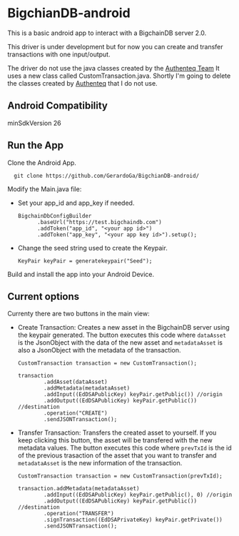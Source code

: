 # BigchianDB-android

This is a basic android app to interact with a BigchainDB server 2.0. 

This driver is under development but for now you can create and transfer transactions with one input/output. 

The driver do not use the java classes created by the [Authenteq Team](https://github.com/authenteq/java-bigchaindb-driver) It uses a new class called CustomTransaction.java. Shortly I'm going to delete the classes created by [Authenteq](https://github.com/authenteq/java-bigchaindb-driver) that I do not use.

## Android Compatibility
minSdkVersion 26

## Run the App
Clone the Android App.

      git clone https://github.com/GerardoGa/BigchianDB-android/

Modify the Main.java file:
* Set your app_id and app_key if needed.

      BigchainDbConfigBuilder
            .baseUrl("https://test.bigchaindb.com")
            .addToken("app_id", "<your app id>")
            .addToken("app_key", "<your app key id>").setup();
* Change the seed string used to create the Keypair.

      KeyPair keyPair = generatekeypair("Seed"); 

Build and install the app into your Android Device.


## Current options

Currenty there are two buttons in the main view:
* Create Transaction: Creates a new asset in the BigchainDB server using the keypair generated. The button executes this code where <code>dataAsset</code> is the JsonObject with the data of the new asset and <code>metadataAsset</code> is also a JsonObject with the metadata of the transaction.
      
      CustomTransaction transaction = new CustomTransaction();

      transaction
              .addAsset(dataAsset)
              .addMetadata(metadataAsset)
              .addInput((EdDSAPublicKey) keyPair.getPublic()) //origin
              .addOutput((EdDSAPublicKey) keyPair.getPublic()) //destination
              .operation("CREATE")
              .sendJSONTransaction();
              
* Transfer Transaction: Transfers the created asset to yourself. If you keep clicking this button, the asset will be transfered with the new metadata values. The button executes this code where <code>prevTxId</code> is the id of the previous trasaction of the asset that you want to transfer and <code>metadataAsset</code> is the new information of the transaction.

      CustomTransaction transaction = new CustomTransaction(prevTxId);

      transaction.addMetadata(metadataAsset)
              .addInput((EdDSAPublicKey) keyPair.getPublic(), 0) //origin
              .addOutput((EdDSAPublicKey) keyPair.getPublic()) //destination
              .operation("TRANSFER")
              .signTransaction((EdDSAPrivateKey) keyPair.getPrivate())
              .sendJSONTransaction();


